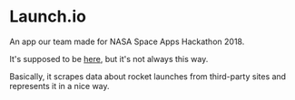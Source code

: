 # Launch.io

An app our team made for NASA Space Apps Hackathon 2018.

It's supposed to be [here](https://launch-io.herokuapp.com/), but it's not always this way.

Basically, it scrapes data about rocket launches from third-party sites and represents it in a nice way.

